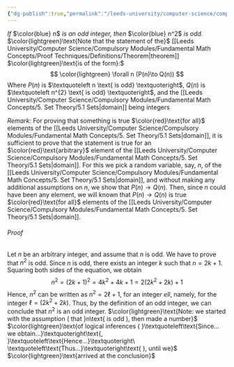 ```yaml
---
{"dg-publish":true,"permalink":"/leeds-university/computer-science/compulsory-modules/fundamental-math-concepts/proof-techniques/theorems/theorem-4-2/","tags":["Theorem"]}
---
```


*If* $\color{blue} n$ *is an odd integer, then* $\color{blue} n^2$ *is odd.*
$\color{lightgreen}\text{Note that the statement of the}$ [[Leeds University/Computer Science/Compulsory Modules/Fundamental Math Concepts/Proof Techniques/Definitions/Theorem\|theorem]] $\color{lightgreen}\text{is of the form}:$
$$
\color{lightgreen} \forall n (P(n)\to Q(n))
$$
Where $P(n)$ is $\textquoteleft n \text{ is odd} \textquoteright$, $Q(n)$ is $\textquoteleft n^{2} \text{ is odd} \textquoteright$, and the [[Leeds University/Computer Science/Compulsory Modules/Fundamental Math Concepts/5. Set Theory/5.1 Sets\|domain]] being integers

*Remark:* For proving that something is true $\color{red}\text{for all}$ elements of the [[Leeds University/Computer Science/Compulsory Modules/Fundamental Math Concepts/5. Set Theory/5.1 Sets\|domain]], it is sufficient to prove that the statement is true for an $\color{red}\text{arbitrary}$ element of the [[Leeds University/Computer Science/Compulsory Modules/Fundamental Math Concepts/5. Set Theory/5.1 Sets\|domain]].
For this we pick a random variable, say, $n$, of the [[Leeds University/Computer Science/Compulsory Modules/Fundamental Math Concepts/5. Set Theory/5.1 Sets\|domain]], and without making any additional assumptions on $n$, we show that $P(n) \to Q(n)$.
Then, since $n$ could have been any element, we will known that $P(n) \to Q(n)$ is true $\color{red}\text{for all}$ elements of the [[Leeds University/Computer Science/Compulsory Modules/Fundamental Math Concepts/5. Set Theory/5.1 Sets\|domain]].
###### Proof
Let $n$ be an arbitrary integer, and assume that $n$ is odd. We have to prove that $n^{2}$ is odd.
Since $n$ is odd, there exists an integer $k$ such that $n = 2k + 1$. Squaring both sides of the equation, we obtain
$$
n^{2}=(2k+1)^{2}=4k^{2}+4k+1=2(2k^{2}+2k)+1
$$
Hence, $n^{2}$ can be written as $n^{2}=2\ell + 1$, for an integer $ell$, namely, for the integer $\ell = (2k^{2}+2k)$. Thus, by the definition of an odd integer, we can conclude that $n^{2}$ is an odd integer.
$\color{lightgreen}\text{Note: we started with the assumption ( that }n\text{ is odd ), then made a number}$
$\color{lightgreen}\text{of logical inferences ( }\textquoteleft\text{Since... we obtain...}\textquoteright\text{, }\textquoteleft\text{Hence...}\textquoteright\ \textquoteleft\text{Thus...}\textquoteright\text{ ), until we}$
$\color{lightgreen}\text{arrived at the conclusion}$
